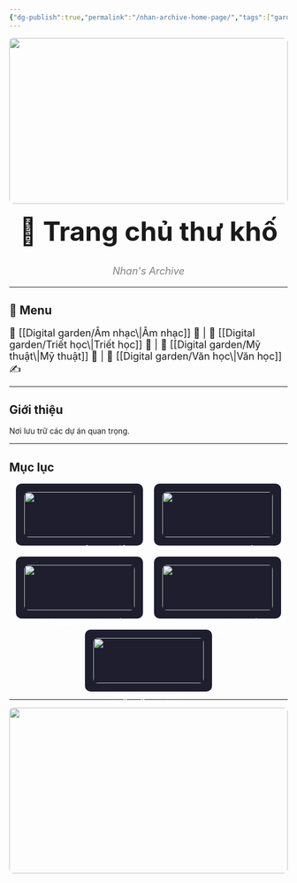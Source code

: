 ```yaml
---
{"dg-publish":true,"permalink":"/nhan-archive-home-page/","tags":["gardenEntry"]}
---
```


<div align="center">
  <img src="https://i.imgur.com/n3y46Y2.jpg" style="width: 100%; max-height: 300px; object-fit: cover; border-radius: 8px;">
</div>

<!-- Tiêu đề -->
<div align="center">
  <h1 style="font-size: 48px; margin-top: 20px;">📖 Trang chủ thư khố</h1>
  <p style="font-size: 18px; font-style: italic; color: gray;">Nhan's Archive</p>
</div>

<hr>

<!-- Menu -->
<h2>📂 Menu</h2>
<div style="font-size: 18px;">
  📁 [[Digital garden/Âm nhạc\|Âm nhạc]] 🎵 | 📁 [[Digital garden/Triết học\|Triết học]] 📖 | 📁 [[Digital garden/Mỹ thuật\|Mỹ thuật]] 🎨 | 📁 [[Digital garden/Văn học\|Văn học]] ✍️
</div>

<hr>

<!-- Giới thiệu -->
<h2>Giới thiệu</h2>
<p>Nơi lưu trữ các dự án quan trọng.</p>

<hr>

<!-- Mục lục -->
<h2>Mục lục</h2>
<div style="display: flex; flex-wrap: wrap; gap: 20px; justify-content: center;">

  <!-- Card 1 -->
  <div style="background: #1E1E2E; padding: 15px; border-radius: 10px; width: 200px; text-align: center; color: white;">
    <img src="https://i.imgur.com/CuW7sD7.png" style="width: 100%; border-radius: 8px;">
    <p>[[Digital garden/Âm nhạc\|Âm nhạc]]</p>
  </div>

  <!-- Card 2 -->
  <div style="background: #1E1E2E; padding: 15px; border-radius: 10px; width: 200px; text-align: center; color: white;">
    <img src="https://i.imgur.com/cfhIXJN.png" style="width: 100%; border-radius: 8px;">
    <p>[[Digital garden/Triết học\|Triết học]]</p>
  </div>

  <!-- Card 3 -->
  <div style="background: #1E1E2E; padding: 15px; border-radius: 10px; width: 200px; text-align: center; color: white;">
    <img src="https://i.imgur.com/4pOYkqV.png" style="width: 100%; border-radius: 8px;">
    <p>[[Digital garden/Mỹ thuật\|Mỹ thuật]]</p>
  </div>

  <!-- Card 4 -->
  <div style="background: #1E1E2E; padding: 15px; border-radius: 10px; width: 200px; text-align: center; color: white;">
    <img src="https://i.imgur.com/VBpjclC.png" style="width: 100%; border-radius: 8px;">
    <p>[[Digital garden/Văn học\|Văn học]]</p>
  </div>

  <!-- Card 5 -->
  <div style="background: #1E1E2E; padding: 15px; border-radius: 10px; width: 200px; text-align: center; color: white;">
    <img src="https://i.imgur.com/ITJN6Eq.png" style="width: 100%; border-radius: 8px;">
    <p>[[Digital garden/Khoa học\|Khoa học]]</p>
  </div>
</div>

<hr>

<!-- Footer banner -->
<div align="center">
  <img src="https://i.imgur.com/WpGqeip.jpg" style="width: 100%; max-height: 300px; object-fit: cover; border-radius: 8px;">
</div>

